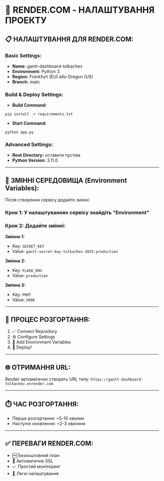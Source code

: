 # 🔧 RENDER.COM - НАЛАШТУВАННЯ ПРОЕКТУ

## 📋 НАЛАШТУВАННЯ ДЛЯ RENDER.COM:

### Basic Settings:
- **Name:** gantt-dashboard-tolkachev
- **Environment:** Python 3
- **Region:** Frankfurt (EU) або Oregon (US)
- **Branch:** main

### Build & Deploy Settings:
- **Build Command:** 
```
pip install -r requirements.txt
```

- **Start Command:**
```
python app.py
```

### Advanced Settings:
- **Root Directory:** оставити пустим
- **Python Version:** 3.11.0

---

## 🔧 ЗМІННІ СЕРЕДОВИЩА (Environment Variables):

Після створення сервісу додайте змінні:

### Крок 1: У налаштуваннях сервісу знайдіть "Environment"
### Крок 2: Додайте змінні:

**Змінна 1:**
- Key: `SECRET_KEY`
- Value: `gantt-secret-key-tolkachev-2025-production`

**Змінна 2:**
- Key: `FLASK_ENV`
- Value: `production`

**Змінна 3:**
- Key: `PORT`
- Value: `5000`

---

## 🚀 ПРОЦЕС РОЗГОРТАННЯ:

1. ✅ Connect Repository
2. ⚙️ Configure Settings
3. 🔧 Add Environment Variables
4. 🚀 Deploy!

---

## 🌐 ОТРИМАННЯ URL:

Render автоматично створить URL типу:
`https://gantt-dashboard-tolkachev.onrender.com`

---

## ⏱️ ЧАС РОЗГОРТАННЯ:
- Перше розгортання: ~5-10 хвилин
- Наступні оновлення: ~2-3 хвилини

---

## ✅ ПЕРЕВАГИ RENDER.COM:
- 🆓 Безкоштовний план
- 🔄 Автоматичне SSL
- 📈 Простий моніторинг
- 🔧 Легкі налаштування
